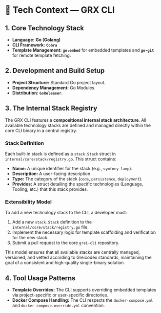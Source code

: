 # 📘 Tech Context — GRX CLI

## 1. Core Technology Stack
- **Language:** **Go (Golang)**
- **CLI Framework:** **`Cobra`**
- **Template Management:** **`go:embed`** for embedded templates and **`go-git`** for remote template fetching.

## 2. Development and Build Setup
- **Project Structure:** Standard Go project layout.
- **Dependency Management:** Go Modules.
- **Distribution:** **`GoReleaser`**.

## 3. The Internal Stack Registry
The GRX CLI features a **compositional internal stack architecture**. All available technology stacks are defined and managed directly within the core CLI binary in a central registry.

### Stack Definition
Each built-in stack is defined as a `stack.Stack` struct in `internal/core/stack/registry.go`. This struct contains:
- **Name:** A unique identifier for the stack (e.g., `symfony-lamp`).
- **Description:** A user-facing description.
- **Type:** The category of the stack (`code`, `persistence`, `deployment`).
- **Provides:** A struct detailing the specific technologies (Language, Tooling, etc.) that this stack provides.

### Extensibility Model
To add a new technology stack to the CLI, a developer must:
1.  Add a new `stack.Stack` definition to the `internal/core/stack/registry.go` file.
2.  Implement the necessary logic for template scaffolding and verification for the new stack.
3.  Submit a pull request to the core `grei-cli` repository.

This model ensures that all available stacks are centrally managed, versioned, and vetted according to Greicodex standards, maintaining the goal of a consistent and high-quality single-binary solution.

## 4. Tool Usage Patterns
- **Template Overrides:** The CLI supports overriding embedded templates via project-specific or user-specific directories.
- **Docker Compose Handling:** The CLI respects the `docker-compose.yml` and `docker-compose.override.yml` convention.

